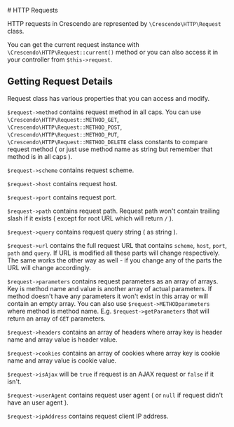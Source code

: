 # HTTP Requests

HTTP requests in Crescendo are represented by `\Crescendo\HTTP\Request` class.

You can get the current request instance with `\Crescendo\HTTP\Request::current()` method or you can also access it in your controller from `$this->request`.

## Getting Request Details

Request class has various properties that you can access and modify.

`$request->method` contains request method in all caps. You can use `\Crescendo\HTTP\Request::METHOD_GET`, `\Crescendo\HTTP\Request::METHOD_POST`, `\Crescendo\HTTP\Request::METHOD_PUT`, `\Crescendo\HTTP\Request::METHOD_DELETE` class constants to compare request method ( or just use method name as string but remember that method is in all caps ).

`$request->scheme` contains request scheme.

`$request->host` contains request host.

`$request->port` contains request port.

`$request->path` contains request path. Request path won't contain trailing slash if it exists ( except for root URL which will return `/` ).

`$request->query` contains request query string ( as string ).

`$request->url` contains the full request URL that contains `scheme`, `host`, `port`, `path` and `query`. If URL is modified all these parts will change respectively. The same works the other way as well - if you change any of the parts the URL will change accordingly.

`$request->parameters` contains request parameters as an array of arrays. Key is method name and value is another array of actual parameters. If method doesn't have any parameters it won't exist in this array or will contain an empty array. You can also use `$request->METHODparameters` where method is method name. E.g. `$request->getParameters` that will return an array of `GET` parameters.

`$request->headers` contains an array of headers where array key is header name and array value is header value.

`$request->cookies` contains an array of cookies where array key is cookie name and array value is cookie value.

`$request->isAjax` will be `true` if request is an AJAX request or `false` if it isn't.

`$request->userAgent` contains request user agent ( or `null` if request didn't have an user agent ).

`$request->ipAddress` contains request client IP address.